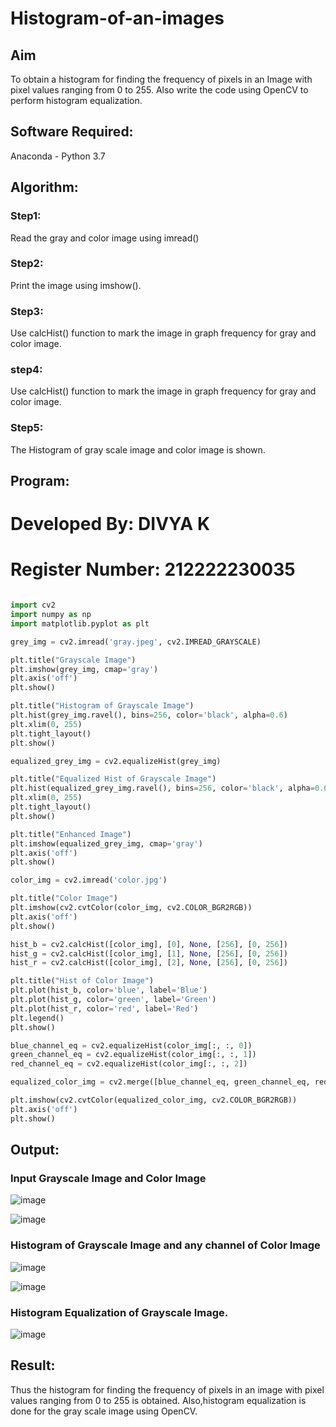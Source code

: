 # Histogram-of-an-images
## Aim
To obtain a histogram for finding the frequency of pixels in an Image with pixel values ranging from 0 to 255. Also write the code using OpenCV to perform histogram equalization.

## Software Required:
Anaconda - Python 3.7

## Algorithm:
### Step1:
Read the gray and color image using imread()

### Step2:
Print the image using imshow().

### Step3:
Use calcHist() function to mark the image in graph frequency for gray and color image.

### step4:
Use calcHist() function to mark the image in graph frequency for gray and color image.

### Step5:
The Histogram of gray scale image and color image is shown.


## Program:
# Developed By: DIVYA K
# Register Number: 212222230035

```python

import cv2
import numpy as np
import matplotlib.pyplot as plt

grey_img = cv2.imread('gray.jpeg', cv2.IMREAD_GRAYSCALE)

plt.title("Grayscale Image")
plt.imshow(grey_img, cmap='gray')
plt.axis('off')
plt.show()

plt.title("Histogram of Grayscale Image")
plt.hist(grey_img.ravel(), bins=256, color='black', alpha=0.6)
plt.xlim(0, 255)
plt.tight_layout()
plt.show()

equalized_grey_img = cv2.equalizeHist(grey_img)

plt.title("Equalized Hist of Grayscale Image")
plt.hist(equalized_grey_img.ravel(), bins=256, color='black', alpha=0.6)
plt.xlim(0, 255)
plt.tight_layout()
plt.show()

plt.title("Enhanced Image")
plt.imshow(equalized_grey_img, cmap='gray')
plt.axis('off')
plt.show()

color_img = cv2.imread('color.jpg')

plt.title("Color Image")
plt.imshow(cv2.cvtColor(color_img, cv2.COLOR_BGR2RGB))
plt.axis('off')
plt.show()

hist_b = cv2.calcHist([color_img], [0], None, [256], [0, 256])
hist_g = cv2.calcHist([color_img], [1], None, [256], [0, 256])
hist_r = cv2.calcHist([color_img], [2], None, [256], [0, 256])

plt.title("Hist of Color Image")
plt.plot(hist_b, color='blue', label='Blue')
plt.plot(hist_g, color='green', label='Green')
plt.plot(hist_r, color='red', label='Red')
plt.legend()
plt.show()

blue_channel_eq = cv2.equalizeHist(color_img[:, :, 0])
green_channel_eq = cv2.equalizeHist(color_img[:, :, 1])
red_channel_eq = cv2.equalizeHist(color_img[:, :, 2])

equalized_color_img = cv2.merge([blue_channel_eq, green_channel_eq, red_channel_eq])

plt.imshow(cv2.cvtColor(equalized_color_img, cv2.COLOR_BGR2RGB))
plt.axis('off')
plt.show()

```
## Output:
### Input Grayscale Image and Color Image
![image](https://github.com/user-attachments/assets/24daac50-19c2-4136-8f6c-19397d92577a)

![image](https://github.com/user-attachments/assets/0ec9089c-47fb-4119-a517-4228f4761ff3)

### Histogram of Grayscale Image and any channel of Color Image
![image](https://github.com/user-attachments/assets/0f0636f4-e7b2-48db-a5ff-a40c3c734c0d)

![image](https://github.com/user-attachments/assets/5e983d2c-e9ed-4b6c-9f6c-5ada4d858bae)

### Histogram Equalization of Grayscale Image.

![image](https://github.com/user-attachments/assets/9e68cdb5-a5f3-497b-8d81-daa588a8b5af)

## Result: 
Thus the histogram for finding the frequency of pixels in an image with pixel values ranging from 0 to 255 is obtained. Also,histogram equalization is done for the gray scale image using OpenCV.
